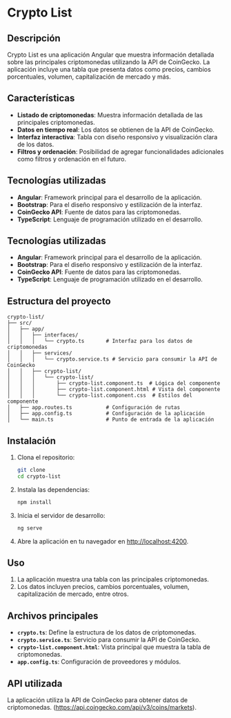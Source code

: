 # Crypto List

## Descripción

Crypto List es una aplicación Angular que muestra información detallada sobre las principales criptomonedas utilizando la API de CoinGecko. La aplicación incluye una tabla que presenta datos como precios, cambios porcentuales, volumen, capitalización de mercado y más.

## Características

- **Listado de criptomonedas**: Muestra información detallada de las principales criptomonedas.
- **Datos en tiempo real**: Los datos se obtienen de la API de CoinGecko.
- **Interfaz interactiva**: Tabla con diseño responsivo y visualización clara de los datos.
- **Filtros y ordenación**: Posibilidad de agregar funcionalidades adicionales como filtros y ordenación en el futuro.

## Tecnologías utilizadas

- **Angular**: Framework principal para el desarrollo de la aplicación.
- **Bootstrap**: Para el diseño responsivo y estilización de la interfaz.
- **CoinGecko API**: Fuente de datos para las criptomonedas.
- **TypeScript**: Lenguaje de programación utilizado en el desarrollo.

## Tecnologías utilizadas

- **Angular**: Framework principal para el desarrollo de la aplicación.
- **Bootstrap**: Para el diseño responsivo y estilización de la interfaz.
- **CoinGecko API**: Fuente de datos para las criptomonedas.
- **TypeScript**: Lenguaje de programación utilizado en el desarrollo.

## Estructura del proyecto

```
crypto-list/
├── src/
│   ├── app/
│   │   ├── interfaces/
│   │   │   └── crypto.ts       # Interfaz para los datos de criptomonedas
│   │   ├── services/
│   │   │   └── crypto.service.ts # Servicio para consumir la API de CoinGecko
│   │   ├── crypto-list/
│   │   │   └── crypto-list/
│   │   │       ├── crypto-list.component.ts  # Lógica del componente
│   │   │       ├── crypto-list.component.html # Vista del componente
│   │   │       └── crypto-list.component.css  # Estilos del componente
│   ├── app.routes.ts           # Configuración de rutas
│   ├── app.config.ts           # Configuración de la aplicación
│   └── main.ts                 # Punto de entrada de la aplicación
```

## Instalación

1. Clona el repositorio:

   ```bash
   git clone 
   cd crypto-list
   ```

2. Instala las dependencias:

   ```bash
   npm install
   ```

3. Inicia el servidor de desarrollo:

   ```bash
   ng serve
   ```

4. Abre la aplicación en tu navegador en [http://localhost:4200](http://localhost:4200).

## Uso

1. La aplicación muestra una tabla con las principales criptomonedas.
2. Los datos incluyen precios, cambios porcentuales, volumen, capitalización de mercado, entre otros.

## Archivos principales

- **`crypto.ts`**: Define la estructura de los datos de criptomonedas.
- **`crypto.service.ts`**: Servicio para consumir la API de CoinGecko.
- **`crypto-list.component.html`**: Vista principal que muestra la tabla de criptomonedas.
- **`app.config.ts`**: Configuración de proveedores y módulos.

## API utilizada

La aplicación utiliza la API de CoinGecko para obtener datos de criptomonedas. (https://api.coingecko.com/api/v3/coins/markets).
